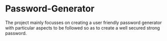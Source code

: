 # Password-Generator
The project mainly focusses on creating a user friendly password generator with particular aspects to be followed so as to create a well secured strong password.
